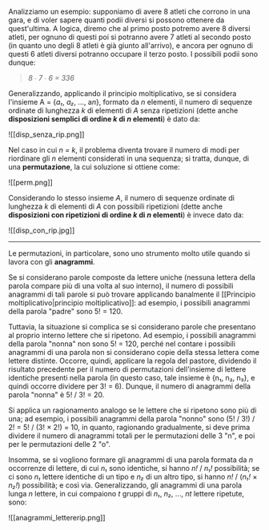Analizziamo un esempio: supponiamo di avere 8 atleti che corrono in una gara, e di voler sapere quanti podii diversi si possono ottenere da quest'ultima. A logica, diremo che al primo posto potremo avere 8 diversi atleti, per ognuno di questi poi si potranno avere 7 atleti al secondo posto (in quanto uno degli 8 atleti è già giunto all'arrivo), e ancora per ognuno di questi 6 atleti diversi potranno occupare il terzo posto. I possibili podii sono dunque:

> *8 ∙ 7 ∙ 6 = 336*

Generalizzando, applicando il principio moltiplicativo, se si considera l'insieme A = {*a₁*, *a₂*, ..., a*n*}, formato da *n* elementi, il numero di sequenze ordinate di lunghezza *k* di elementi di *A* senza ripetizioni (dette anche **disposizioni semplici di ordine *k* di *n* elementi**) è dato da:

![[disp_senza_rip.png]]

Nel caso in cui *n = k*, il problema diventa trovare il numero di modi per riordinare gli *n* elementi considerati in una sequenza; si tratta, dunque, di una **permutazione**, la cui soluzione si ottiene come:

![[perm.png]]

Considerando lo stesso insieme *A*, il numero di sequenze ordinate di lunghezza *k* di elementi di *A* con possibili ripetizioni (dette anche **disposizioni con ripetizioni di ordine *k* di *n* elementi**) è invece dato da:

![[disp_con_rip.jpg]]
___
Le permutazioni, in particolare, sono uno strumento molto utile quando si lavora con gli **anagrammi**.

Se si considerano parole composte da lettere uniche (nessuna lettera della parola compare più di una volta al suo interno), il numero di possibili anagrammi di tali parole si può trovare applicando banalmente il [[Principio moltiplicativo|principio moltiplicativo]]: ad esempio, i possibili anagrammi della parola "padre" sono 5! = 120.

Tuttavia, la situazione si complica se si considerano parole che presentano al proprio interno lettere che si ripetono. Ad esempio, i possibili anagrammi della parola "nonna" non sono 5! = 120, perché nel contare i possibili anagrammi di una parola non si considerano copie della stessa lettera come lettere distinte. Occorre, quindi, applicare la regola del pastore, dividendo il risultato precedente per il numero di permutazioni dell'insieme di lettere identiche presenti nella parola (in questo caso, tale insieme è {n₁, n₂, n₃}, e quindi occorre dividere per 3! = 6). Dunque, il numero di anagrammi della parola "nonna" è 5! / 3! = 20.

Si applica un ragionamento analogo se le lettere che si ripetono sono più di una; ad esempio, i possibili anagrammi della parola "nonno" sono (5! / 3!) / 2! = 5! / (3! × 2!) = 10, in quanto, ragionando gradualmente, si deve prima dividere il numero di anagrammi totali per le permutazioni delle 3 "n", e poi per le permutazioni delle 2 "o".

Insomma, se si vogliono formare gli anagrammi di una parola formata da *n* occorrenze di lettere, di cui *n₁* sono identiche, si hanno *n!* / *n₁!* possibilità; se ci sono *n₁* lettere identiche di un tipo e *n₂* di un altro tipo, si hanno *n!* / (*n₁!* × *n₂!*) possibilità; e così via. Generalizzando, gli anagrammi di una parola lunga *n* lettere, in cui compaiono *t* gruppi di *n₁*, *n₂*, ..., *nt* lettere ripetute, sono:

![[anagrammi_lettererip.png]]
